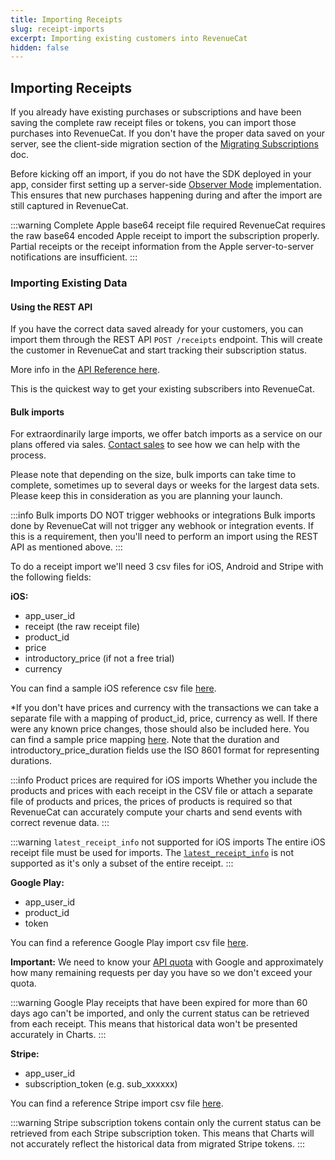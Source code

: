 ```yaml
---
title: Importing Receipts
slug: receipt-imports
excerpt: Importing existing customers into RevenueCat
hidden: false
---
```


## Importing Receipts

If you already have existing purchases or subscriptions and have been saving the complete raw receipt files or tokens, you can import those purchases into RevenueCat. If you don't have the proper data saved on your server, see the client-side migration section of the [Migrating Subscriptions](/migrating-to-revenuecat/migrating-existing-subscriptions) doc.

Before kicking off an import, if you do not have the SDK deployed in your app, consider first setting up a server-side [Observer Mode](/migrating-to-revenuecat/observer-mode#option-1-server-side) implementation. This ensures that new purchases happening during and after the import are still captured in RevenueCat.

:::warning Complete Apple base64 receipt file required
RevenueCat requires the raw base64 encoded Apple receipt to import the subscription properly. Partial receipts or the receipt information from the Apple server-to-server notifications are insufficient.
:::

### Importing Existing Data

#### Using the REST API

If you have the correct data saved already for your customers, you can import them through the REST API `POST /receipts` endpoint. This will create the customer in RevenueCat and start tracking their subscription status.

More info in the [API Reference here](https://docs.revenuecat.com/reference#receipts).

This is the quickest way to get your existing subscribers into RevenueCat.

#### Bulk imports

For extraordinarily large imports, we offer batch imports as a service on our plans offered via sales. [Contact sales](https://www.revenuecat.com/demo/) to see how we can help with the process.

Please note that depending on the size, bulk imports can take time to complete, sometimes up to several days or weeks for the largest data sets. Please keep this in consideration as you are planning your launch.

:::info Bulk imports DO NOT trigger webhooks or integrations
Bulk imports done by RevenueCat will not trigger any webhook or integration events. If this is a requirement, then you'll need to perform an import using the REST API as mentioned above.
:::

To do a receipt import we'll need 3 csv files for iOS, Android and Stripe with the following fields:

**iOS:**

- app_user_id
- receipt (the raw receipt file)
- product_id
- price
- introductory_price (if not a free trial)
- currency

You can find a sample iOS reference csv file [here](https://github.com/RevenueCat-Samples/import-csv-samples/blob/main/iOS/ios_receipt_import_sample.csv).

\*If you don't have prices and currency with the transactions we can take a separate file with a mapping of product_id, price, currency as well. If there were any known price changes, those should also be included here. You can find a sample price mapping [here](https://github.com/RevenueCat-Samples/import-csv-samples/blob/main/iOS/ios_product_price_map_sample.csv). Note that the duration and introductory_price_duration fields use the ISO 8601 format for representing durations.

:::info Product prices are required for iOS imports
Whether you include the products and prices with each receipt in the CSV file or attach a separate file of products and prices, the prices of products is required so that RevenueCat can accurately compute your charts and send events with correct revenue data.
:::

:::warning `latest_receipt_info` not supported for iOS imports
The entire iOS receipt file must be used for imports. The [`latest_receipt_info`](https://developer.apple.com/documentation/appstorereceipts/responsebody/latest_receipt_info) is not supported as it's only a subset of the entire receipt.
:::

**Google Play:**

- app_user_id
- product_id
- token

You can find a reference Google Play import csv file [here](https://github.com/RevenueCat-Samples/import-csv-samples/blob/main/Android/android_receipt_import_sample.csv).

**Important:** We need to know your [API quota](https://developers.google.com/android-publisher/quotas) with Google and approximately how many remaining requests per day you have so we don't exceed your quota.

:::warning
Google Play receipts that have been expired for more than 60 days ago can't be imported, and only the current status can be retrieved from each receipt. This means that historical data won't be presented accurately in Charts.
:::

**Stripe:**

- app_user_id
- subscription_token (e.g. sub_xxxxxx)

You can find a reference Stripe import csv file [here](https://github.com/RevenueCat-Samples/import-csv-samples/blob/main/Stripe/stripe_receipt_import_sample.csv).

:::warning
Stripe subscription tokens contain only the current status can be retrieved from each Stripe subscription token. This means that Charts will not accurately reflect the historical data from migrated Stripe tokens.
:::
